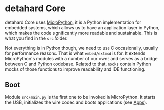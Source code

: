 # detahard Core

detahard Core uses [MicroPython](https://github.com/micropython/micropython), it is a Python implementation for embedded systems, which allows us to have an application layer in Python, which makes the code significantly more readable and sustainable. This is what you find in the `src` folder.

Not everything is in Python though, we need to use C occasionally, usually for performance reasons. That is what `embed/extmod` is for. It extends MicroPython's modules with a number of our owns and serves as a bridge between C and Python codebase. Related to that, `mocks` contain Python mocks of those functions to improve readability and IDE functioning.

## Boot

Module `src/main.py` is the first one to be invoked in MicroPython. It starts the USB, initializes the wire codec and boots applications (see [Apps](apps.md)).

